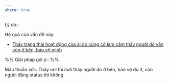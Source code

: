 ```yaml
---
share: true
---
```

Lý do:: 

Hệ quả của vấn đề này:
- [Thấy trạng thái hoạt động của ai đó cũng có làm cảm thấy người đó vẫn còn ở bên, bảo vệ mình](../Sync%20v%E1%BB%9Bi%20vault%20ch%C3%ADnh/C%E1%BA%A3m%20nh%E1%BA%ADn/Th%E1%BA%A5y%20tr%E1%BA%A1ng%20th%C3%A1i%20ho%E1%BA%A1t%20%C4%91%E1%BB%99ng%20c%E1%BB%A7a%20ai%20%C4%91%C3%B3%20c%C5%A9ng%20c%C3%B3%20l%C3%A0m%20c%E1%BA%A3m%20th%E1%BA%A5y%20ng%C6%B0%E1%BB%9Di%20%C4%91%C3%B3%20v%E1%BA%ABn%20c%C3%B2n%20%E1%BB%9F%20b%C3%AAn,%20b%E1%BA%A3o%20v%E1%BB%87%20m%C3%ACnh.md)


%%
Giải pháp gợi ý:: 
%%



Mâu thuẫn với:: 
Thấy onl thì mới thấy người đó ở bên, bảo vệ dù ít, còn người đăng status thì không
